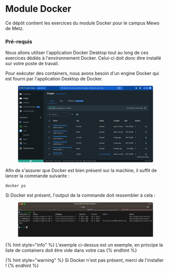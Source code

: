 # Module Docker

Ce dépôt contient les exercices du module Docker pour le campus Mewo de Metz.

### Pré-requis

Nous allons utiliser l'application Docker Desktop tout au long de ces exercices dédiés à l'environnement Docker. Celui-ci doit donc être installé sur votre poste de travail.

Pour exécuter des containers, nous avons besoin d'un engine Docker qui est fourni par l'application Desktop de Docker.

<figure><img src=".gitbook/assets/Docker_Desktop.png" alt=""><figcaption></figcaption></figure>

Afin de s'assurer que Docker est bien présent sur la machine, il suffit de lancer la commande suivante :

```docker
docker ps
```

Si Docker est présent, l'output de la commande doit ressembler à cela :

<figure><img src=".gitbook/assets/docker_ps.png" alt=""><figcaption></figcaption></figure>

{% hint style="info" %}
L'exemple ci-dessus est un exemple, en principe la liste de containers doit être vide dans votre cas
{% endhint %}

{% hint style="warning" %}
Si Docker n'est pas présent, merci de l'installer !
{% endhint %}
